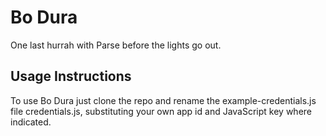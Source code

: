 # Bo Dura

One last hurrah with Parse before the lights go out.

## Usage Instructions

To use Bo Dura just clone the repo and rename the example-credentials.js file credentials.js, substituting your own app id and JavaScript key where indicated.
